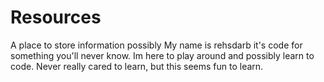 # Resources
A place to store information possibly
My name is rehsdarb it's code for something you'll never know. Im here to play around and possibly learn to code. Never really cared to learn, but this seems fun to learn.
